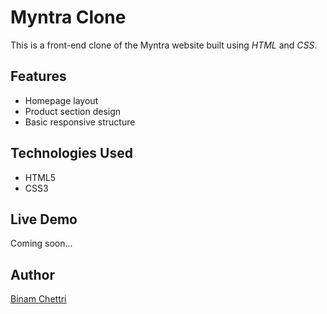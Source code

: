 # Myntra Clone

This is a front-end clone of the Myntra website built using *HTML* and *CSS*.

## Features
- Homepage layout
- Product section design
- Basic responsive structure

## Technologies Used
- HTML5
- CSS3

## Live Demo
Coming soon...

## Author
[Binam Chettri](https://github.com/99binam)
